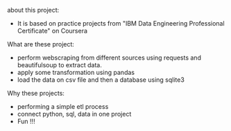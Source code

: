 about this project:
- It is based on practice projects from "IBM Data Engineering Professional Certificate" on Coursera

What are these project:
- perform webscraping from different sources using requests and beautifulsoup
to extract data.
- apply some transformation using pandas 
- load the data on csv file and then a database using sqlite3

Why these projects:
- performing a simple etl process
- connect python, sql, data in one project
- Fun !!! 

